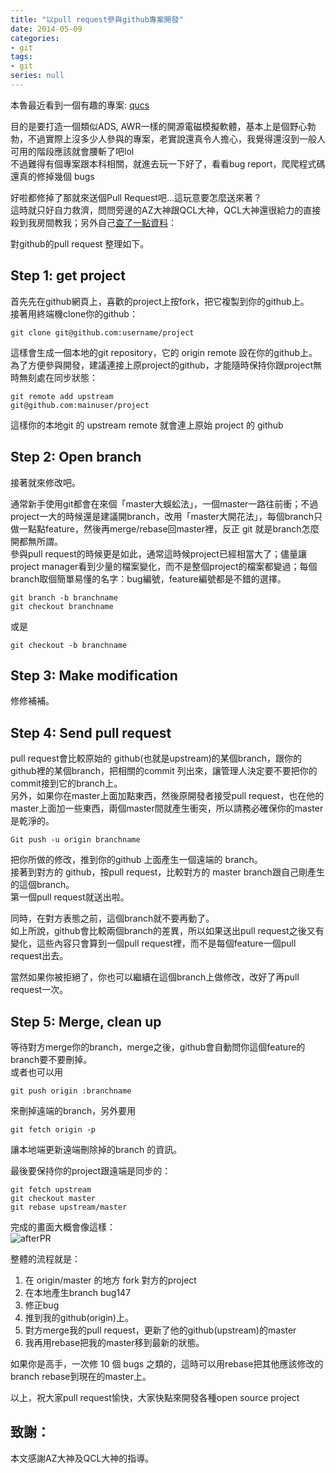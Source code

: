 ```yaml
---
title: "以pull request參與github專案開發"
date: 2014-05-09
categories:
- git
tags:
- git
series: null
---
```


本魯最近看到一個有趣的專案: [qucs](http://qucs.sourceforge.net/)  

目的是要打造一個類似ADS, AWR一樣的開源電磁模擬軟體，基本上是個野心勃勃，不過實際上沒多少人參與的專案，老實說還真令人擔心，我覺得還沒到一般人可用的階段應該就會腰斬了吧lol  
不過難得有個專案跟本科相關，就進去玩一下好了，看看bug report，爬爬程式碼還真的修掉幾個 bugs  

好啦都修掉了那就來送個Pull Request吧…這玩意要怎麼送來著？  
這時就只好自力救濟，問問旁邊的AZ大神跟QCL大神，QCL大神還很給力的直接殺到我房間教我；另外自己[查了一點資料](http://stackoverflow.com/questions/14680711/how-to-do-a-github-pull-request)：  
<!--more-->

對github的pull request 整理如下。  

## Step 1: get project

首先先在github網頁上，喜歡的project上按fork，把它複製到你的github上。  
接著用終端機clone你的github：  
```shell
git clone git@github.com:username/project
```
這樣會生成一個本地的git repository，它的 origin remote 設在你的github上。  
為了方便參與開發，建議連接上原project的github，才能隨時保持你跟project無時無刻處在同步狀態：  
```shell
git remote add upstream
git@github.com:mainuser/project
```
這樣你的本地git 的 upstream remote 就會連上原始 project 的 github  

## Step 2: Open branch

接著就來修改吧。  

通常新手使用git都會在來個「master大蜈蚣法」，一個master一路往前衝；不過project一大的時候還是建議開branch，改用「master大開花法」，每個branch只做一點點feature，然後再merge/rebase回master裡，反正 git 就是branch怎麼開都無所謂。  
參與pull request的時候更是如此，通常這時候project已經相當大了；儘量讓project manager看到少量的檔案變化，而不是整個project的檔案都變過；每個branch取個簡單易懂的名字：bug編號，feature編號都是不錯的選擇。  
```shell
git branch -b branchname
git checkout branchname
```
或是  
```shell
git checkout -b branchname
```
## Step 3: Make modification

修修補補。  

## Step 4: Send pull request

pull request會比較原始的 github(也就是upstream)的某個branch，跟你的github裡的某個branch，把相關的commit 列出來，讓管理人決定要不要把你的commit接到它的branch上。  
另外，如果你在master上面加點東西，然後原開發者接受pull request，也在他的master上面加一些東西，兩個master間就產生衝突，所以請務必確保你的master是乾淨的。  

```shell
Git push -u origin branchname
```
把你所做的修改，推到你的github 上面產生一個遠端的 branch。  
接著到對方的 github，按pull request，比較對方的 master branch跟自己剛產生的這個branch。  
第一個pull request就送出啦。  

同時，在對方表態之前，這個branch就不要再動了。  
如上所說，github會比較兩個branch的差異，所以如果送出pull request之後又有變化，這些內容只會算到一個pull request裡，而不是每個feature一個pull request出去。  

當然如果你被拒絕了，你也可以繼續在這個branch上做修改，改好了再pull request一次。  

## Step 5: Merge, clean up

等待對方merge你的branch，merge之後，github會自動問你這個feature的branch要不要刪掉。  
或者也可以用  
```shell
git push origin :branchname
```
來刪掉遠端的branch，另外要用  
```shell
git fetch origin -p
```
讓本地端更新遠端刪除掉的branch 的資訊。  

最後要保持你的project跟遠端是同步的：  
```shell
git fetch upstream
git checkout master
git rebase upstream/master
```

完成的畫面大概會像這樣：  
![afterPR](/images/git/afterPR.png)

整體的流程就是：
1. 在 origin/master 的地方 fork 對方的project
2. 在本地產生branch bug147
3. 修正bug
4. 推到我的github(origin)上。  
5. 對方merge我的pull request，更新了他的github(upstream)的master
6. 我再用rebase把我的master移到最新的狀態。  

如果你是高手，一次修 10 個 bugs 之類的，這時可以用rebase把其他應該修改的branch rebase到現在的master上。  

以上，祝大家pull request愉快，大家快點來開發各種open source project  

## 致謝：
本文感謝AZ大神及QCL大神的指導。